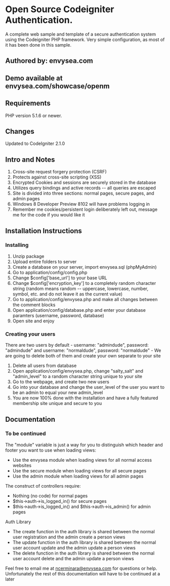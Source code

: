 # Open Source Codeigniter Authentication.

A complete web sample and template of a secure authentication system using the Codeigniter PHP framework. Very simple configuration, as most of it has been done in this sample.


## Authored by: envysea.com

## Demo available at envysea.com/showcase/openm

## Requirements

PHP version 5.1.6 or newer.

## Changes

Updated to CodeIgniter 2.1.0

## Intro and Notes

1.	Cross-site request forgery protection (CSRF)
2.	Protects against cross-site scripting (XSS)
3. 	Encrypted Cookies and sessions are securely stored in the database
4.	Utilizes query bindings and active records -- all queries are escaped
5.	Site is divided into three sections: normal pages, secure pages, and admin pages
6.	Windows 8 Developer Preview 8102 will have problems logging in
7.	Remember me cookies/persistent login deliberately left out, message me for the code if you would like it


## Installation Instructions

###	Installing

1.	Unzip package
2.	Upload entire folders to server
3.	Create a database on your server, import envysea.sql (phpMyAdmin)
4.	Go to application/config/config.php
5.	Change $config['base_url'] to your base URL
6.	Change $config['encryption_key'] to a completely random character string (random means random -- uppercase, lowercase, number, symbol, etc. and do not leave it as the current value)
7.	Go to application/config/envysea.php and make all changes between the comment blocks
8.	Open application/config/database.php and enter your database paramters (username, password, database)
9.	Open site and enjoy

###	Creating your users

There are two users by default - username: "admindude", password: "admindude" and username: "normaldude", password: "normaldude" - We are going to delete both of them and create your own separate to your site

1.  Delete all users from database
2.  Open application/config/envysea.php, change "salty_salt" and "admin_level" to a random character string unique to your site
3.  Go to the webpage, and create two new users
4.  Go into your database and change the user_level of the user you want to be an admin to equal your new admin_level
5.  You are now 100% done with the installation and have a fully featured membership site unique and secure to you

##	Documentation

### To be continued

The "module" variable is just a way for you to distinguish which header and footer you want to use when loading views:
-	Use the envysea module when loading views for all normal access websites
-	Use the secure module when loading views for all secure pages
-	Use the admin module when loading views for all admin pages

The construct of controllers require:
-	Nothing (no code) for normal pages
-	$this->auth->is_logged_in() for secure pages
-	$this->auth->is_logged_in() and $this->auth->is_admin() for admin pages

Auth Library
-	The create function in the auth library is shared between the normal user registration and the admin create a person views
-	The update function in the auth library is shared between the normal user account update and the admin update a person views
-	The delete function in the auth library is shared between the normal user account delete and the admin update a person views

Feel free to email me at ncerminara@envysea.com for questions or help. Unfortunately the rest of this documentation will have to be continued at a later